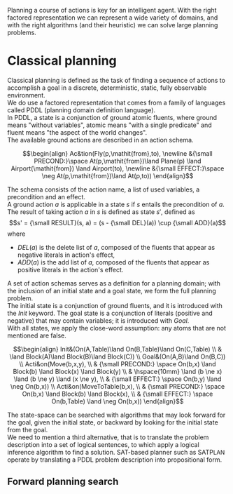 Planning a course of actions is key for an intelligent agent. With the right factored representation we can represent a wide variety of domains, and with the right algorithms (and their heuristic) we can solve large planning problems.
# Classical planning
Classical planning is defined as the task of finding a sequence of actions to accomplish a goal in a discrete, deterministic, static, fully observable environment.<br>
We do use a factored representation that comes from a family of languages called PDDL (planning domain definition language).<br>
In PDDL, a state is a conjunction of ground atomic fluents, where ground means "without variables", atomic means "with a single predicate" and fluent means "the aspect of the world changes".<br>
The available ground actions are described in an action schema.

$$\begin{align} 
Ac&tion(Fly(p,\mathit{from},to), \newline
&{\small PRECOND:}\space At(p,\mathit{from})\land Plane(p) \land Airport(\mathit{from}) \land Airport(to), \newline
&{\small EFFECT:}\space \neg At(p,\mathit{from})\land At(p,to))
\end{align}$$

The schema consists of the action name, a list of used variables, a precondition and an effect.<br>
A ground action $a$ is applicable in a state $s$ if $s$ entails the precondition of $a$. The result of taking action $a$ in $s$ is defined as state $s'$, defined as 
$$s' = {\small RESULT}(s, a) = (s - {\small DEL}(a)) \cup {\small ADD}(a)$$
where 
- $DEL(a)$ is the delete list of $a$, composed of the fluents that appear as negative literals in action's effect,
- $ADD(a)$ is the add list of $a$, composed of the fluents that appear as positive literals in the action's effect.

A set of action schemas serves as a definition for a planning domain; with the inclusion of an initial state and a goal state, we form the full planning problem.<br>
The initial state is a conjunction of ground fluents, and it is introduced with the $Init$ keyword. The goal state is a conjunction of literals (positive and negative) that may contain variables; it is introduced with $Goal$.<br>
With all states, we apply the close-word assumption: any atoms that are not mentioned are false.

$$\begin{align}
Init&(On(A,Table)\land On(B,Table)\land On(C,Table) \\
& \land Block(A)\land Block(B)\land Block(C)) \\
Goal&(On(A,B)\land On(B,C)) \\
Acti&on(Move(b,x,y), \\
& {\small PRECOND:} \space On(b,x) \land Block(b) \land Block(x) \land Block(y) \\
& \hspace{10mm} \land (b \ne x) \land (b \ne y) \land (x \ne y), \\
& {\small EFFECT:} \space On(b,y) \land \neg On(b,x)) \\
Acti&on(MoveToTable(b,x), \\
& {\small PRECOND:} \space On(b,x) \land Block(b) \land Block(x), \\
& {\small EFFECT:} \space On(b,Table) \land \neg On(b,x))
\end{align}$$

The state-space can be searched with algorithms that may look forward for the goal, given the initial state, or backward by looking for the initial state from the goal.<br>
We need to mention a third alternative, that is to translate the problem description into a set of logical sentences, to which apply a logical inference algorithm to find a solution. SAT-based planner such as SATP<font size="2">LAN</font> operate by translating a PDDL problem description into propositional form.
## Forward planning search
